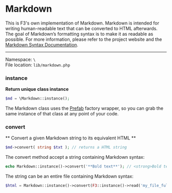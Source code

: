 # Markdown
This is F3's own implementation of Markdown. Markdown is intended for writing human-readable text that can be converted to HTML afterwards. The goal of Markdown’s formatting syntax is to make it as readable as possible. For more information, please refer to the project website and the [Markdown Syntax Documentation](http://daringfireball.net/projects/markdown/syntax "Markdown Syntax Documentation on the project website").

---
Namespace: `\` <br>
File location: `lib/markdown.php`

### instance

**Return unique class instance**

```php
$md = \Markdown::instance();
```

The Markdown class uses the [Prefab](prefab-registry) factory wrapper, so you can grab the same instance of that class at any point of your code.


### convert
** Convert a given Markdown string to its equivalent HTML **

```php
$md->convert( string $txt ); // returns a HTML string
```

The convert method accept a string containing Markdown syntax:

```php
echo Markdown::instance()->convert('**Bold text**'); // <strong>Bold text</strong>
```

The string can be an entire file containing Markdown syntax:

```php
$html = Markdown::instance()->convert(F3::instance()->read('my_file_full_of_markdown.md'));
```



